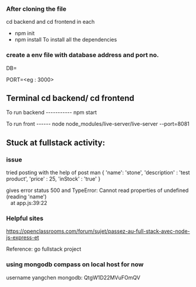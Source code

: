 ### After cloning the file 
cd backend and cd frontend in each
- npm init 
- npm install
To install all the dependencies
### create a env file with database address and port no.

DB=<mongodb address>

PORT=<eg : 3000>

## Terminal cd backend/ cd frontend

To run backend -----------
        npm start

To run front ------
        node node_modules/live-server/live-server --port=8081


## Stuck at fullstack activity:

### issue

tried posting with the help of post man 
{
    'name': 'stone',
    'description' : 'test product',
    'price' : 25,
    'inStock' : 'true'
}

gives error status 500 and TypeError: Cannot read properties of undefined (reading &#39;name&#39;)<br> &nbsp; &nbsp;at app.js:39:22

### Helpful sites 

https://openclassrooms.com/forum/sujet/passez-au-full-stack-avec-node-js-express-et


Reference: go fullstack project


### using mongodb compass on local host for now
username yangchen
mongodb: QtgW1D22MVuFOmQV